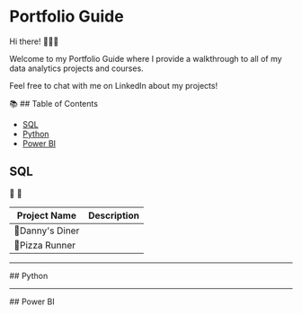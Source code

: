 # Portfolio Guide
Hi there! 🙋🏻‍♀️

Welcome to my Portfolio Guide where I provide a walkthrough to all of my data analytics projects and courses.

Feel free to chat with me on LinkedIn about my projects!

:books: ## Table of Contents

- [SQL](#SQL)
- [Python](#Python)
- [Power BI](#Power-BI)

## SQL
:ramen:
:pizza:

| Project Name | Description |
|---|---|
| 🍜Danny's Diner | |
| 🍕Pizza Runner  | |

<hr>
## Python

<hr>
## Power BI



